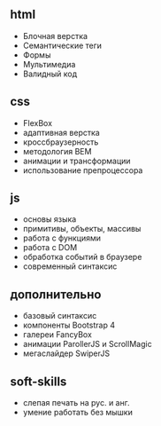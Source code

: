 ## html

- Блочная верстка
- Семантические теги
- Формы
- Мультимедиа
- Валидный код

## css

- FlexBox
- адаптивная верстка
- кроссбраузерность
- методология BEM
- анимации и трансформации
- использование препроцессора

## js

- основы языка
- примитивы, объекты, массивы
- работа с функциями
- работа с DOM
- обработка событий в браузере
- современный синтаксис

## дополнительно

- базовый синтаксис
- компоненты Bootstrap 4
- галереи FancyBox
- анимации ParollerJS и ScrollMagic
- мегаслайдер SwiperJS

## soft-skills

- слепая печать на рус. и анг.
- умение работать без мышки